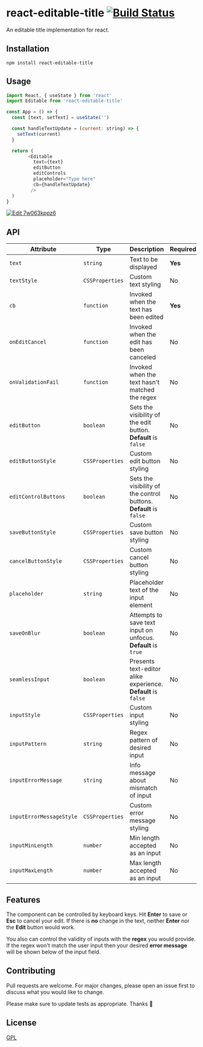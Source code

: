 # react-editable-title [![Build Status](https://travis-ci.org/CeamKrier/react-editable-title.svg?branch=master)](https://travis-ci.org/CeamKrier/react-editable-title)

An editable title implementation for react.

## Installation



```
npm install react-editable-title
```

## Usage

```javascript
import React, { useState } from 'react'
import Editable from 'react-editable-title'

const App = () => {
  const [text, setText] = useState('')

  const handleTextUpdate = (current: string) => {
    setText(current)
  }

  return (
        <Editable 
          text={text} 
          editButton
          editControls
          placeholder="Type here"
          cb={handleTextUpdate}
         />
  )
}

```

[![Edit 7w063kppz6](https://codesandbox.io/static/img/play-codesandbox.svg)](https://codesandbox.io/s/7w063kppz6)

## API

| Attribute                | Type            | Description                                                        | Required |
|--------------------------|-----------------|--------------------------------------------------------------------|----------|
| `text`                   | `string`        | Text to be displayed                                               | **Yes**  |
| `textStyle`              | `CSSProperties` | Custom text styling                                                | No       |
| `cb`                     | `function`      | Invoked when the text has been edited                              | **Yes**  |
| `onEditCancel`           | `function`      | Invoked when the edit has been canceled                            | No       |
| `onValidationFail`       | `function`      | Invoked when the text hasn't matched the regex                     | No       |
| `editButton`             | `boolean`       | Sets the visibility of the edit button. **Default** is `false`     | No       |
| `editButtonStyle`        | `CSSProperties` | Custom edit button styling                                         | No       |
| `editControlButtons`     | `boolean`       | Sets the visibility of the control buttons. **Default** is `false` | No       |
| `saveButtonStyle`        | `CSSProperties` | Custom save button styling                                         | No       |
| `cancelButtonStyle`      | `CSSProperties` | Custom cancel button styling                                       | No       |
| `placeholder`            | `string`        | Placeholder text of the input element                              | No       |
| `saveOnBlur`             | `boolean`       | Attempts to save text input on unfocus. **Default** is `true`      | No       |
| `seamlessInput`          | `boolean`       | Presents text-editor alike experience. **Default** is `false`      | No       |
| `inputStyle`             | `CSSProperties` | Custom input styling                                               | No       |
| `inputPattern`           | `string`        | Regex pattern of desired input                                     | No       |
| `inputErrorMessage`      | `string`        | Info message about mismatch of input                               | No       |
| `inputErrorMessageStyle` | `CSSProperties` | Custom error message styling                                       | No       |
| `inputMinLength`         | `number`        | Min length accepted as an input                                    | No       |
| `inputMaxLength`         | `number`        | Max length accepted as an input                                    | No       |



## Features
The component can be controlled by keyboard keys. Hit **Enter** to save or **Esc** to cancel your edit.
If there is **no** change in the text, neither **Enter** nor the **Edit** button would work.

You also can control the validity of inputs with the **regex** you would provide. If the regex won't match the user input
then your desired **error message** will be shown below of the input field.

## Contributing
Pull requests are welcome. For major changes, please open an issue first to discuss what you would like to change.

Please make sure to update tests as appropriate.
Thanks :raised_hands:


## License
[GPL](https://choosealicense.com/licenses/gpl-3.0/)
